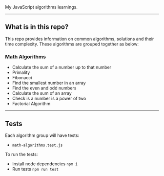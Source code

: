 My JavaScript algorithms learnings.

---
## What is in this repo?

This repo provides information on common algorithms, solutions and their time complexity. These algorithms are grouped together as below:

### Math Algorithms
- Calculate the sum of a number up to that number
- Primality
- Fibonacci
- Find the smallest number in an array
- Find the even and odd numbers
- Calculate the sum of an array
- Check is a number is a power of two
- Factorial Algorithm

---
## Tests
Each algorithm group will have tests:
- `math-algorithms.test.js`

To run the tests:
- Install node dependencies `npm i`
- Run tests `npm run test`
